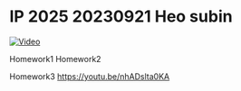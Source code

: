 # IP 2025 20230921 Heo subin


[![Video](https://img.youtube.com/vi/nhADslta0KA/maxresdefault.jpg)](https://www.youtube.com/watch?v=nhADslta0KA)

Homework1
Homework2

Homework3
https://youtu.be/nhADslta0KA

